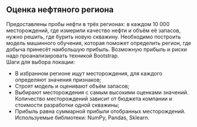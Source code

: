 ## Оценка нефтяного региона
Предоставлены пробы нефти в трёх регионах: в каждом 10 000 месторождений, где измерили качество нефти и объём её запасов, нужно решить, где бурить новую скважину. Необходимо построить модель машинного обучения, которая поможет определить регион, где добыча принесёт наибольшую прибыль. Возможную прибыль и риски надо проанализировать техникой Bootstrap.  
Шаги для выбора локации:
- В избранном регионе ищут месторождения, для каждого определяют значения признаков;
- Строят модель и оценивают объём запасов;
- Выбирают месторождения с самым высокими оценками значений. Количество месторождений зависит от бюджета компании и стоимости разработки одной скважины;
- Прибыль равна суммарной прибыли отобранных месторождений.  
Используемые библиотеки: NumPy, Pandas, Sklearn.
